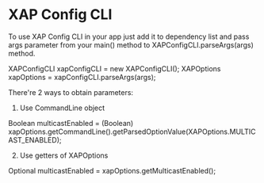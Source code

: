 # XAP Config CLI

To use XAP Config CLI in your app just add it to dependency list and pass args parameter from your main() method to XAPConfigCLI.parseArgs(args) method.

XAPConfigCLI xapConfigCLI = new XAPConfigCLI();
XAPOptions xapOptions = xapConfigCLI.parseArgs(args);

There're 2 ways to obtain parameters:
1) Use CommandLine object

Boolean multicastEnabled = (Boolean) xapOptions.getCommandLine().getParsedOptionValue(XAPOptions.MULTICAST_ENABLED);

2) Use getters of XAPOptions

Optional<Boolean> multicastEnabled = xapOptions.getMulticastEnabled();